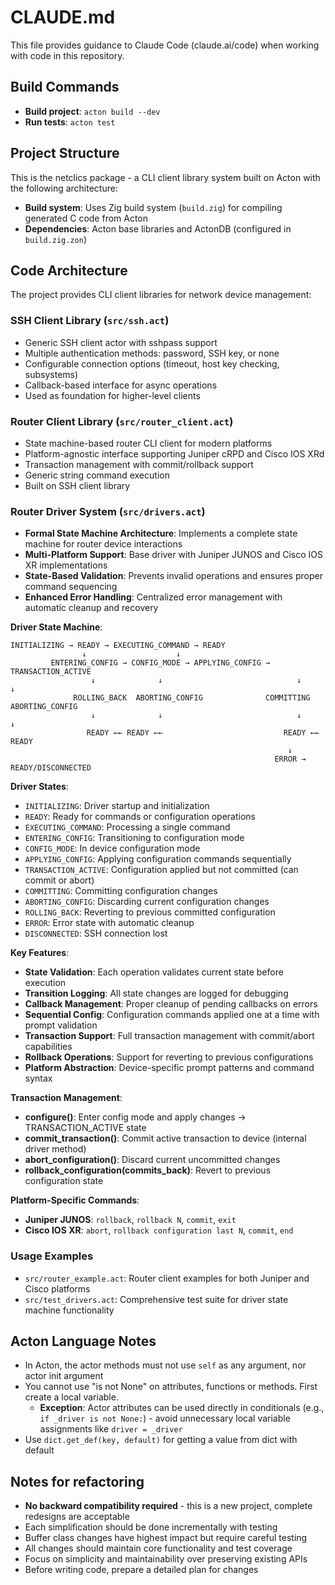# CLAUDE.md

This file provides guidance to Claude Code (claude.ai/code) when working with code in this repository.

## Build Commands

- **Build project**: `acton build --dev`
- **Run tests**: `acton test`

## Project Structure

This is the netclics package - a CLI client library system built on Acton with the following architecture:

- **Build system**: Uses Zig build system (`build.zig`) for compiling generated C code from Acton
- **Dependencies**: Acton base libraries and ActonDB (configured in `build.zig.zon`)

## Code Architecture

The project provides CLI client libraries for network device management:

### SSH Client Library (`src/ssh.act`)
- Generic SSH client actor with sshpass support
- Multiple authentication methods: password, SSH key, or none
- Configurable connection options (timeout, host key checking, subsystems)
- Callback-based interface for async operations
- Used as foundation for higher-level clients

### Router Client Library (`src/router_client.act`)
- State machine-based router CLI client for modern platforms
- Platform-agnostic interface supporting Juniper cRPD and Cisco IOS XRd
- Transaction management with commit/rollback support
- Generic string command execution
- Built on SSH client library

### Router Driver System (`src/drivers.act`)
- **Formal State Machine Architecture**: Implements a complete state machine for router device interactions
- **Multi-Platform Support**: Base driver with Juniper JUNOS and Cisco IOS XR implementations
- **State-Based Validation**: Prevents invalid operations and ensures proper command sequencing
- **Enhanced Error Handling**: Centralized error management with automatic cleanup and recovery

**Driver State Machine**:
```
INITIALIZING → READY → EXECUTING_COMMAND → READY
                ↓                    ↓
         ENTERING_CONFIG → CONFIG_MODE → APPLYING_CONFIG → TRANSACTION_ACTIVE
                  ↓              ↓                              ↓       ↓
              ROLLING_BACK  ABORTING_CONFIG              COMMITTING  ABORTING_CONFIG
                  ↓              ↓                              ↓       ↓
                 READY ←← READY ←←                           READY ←← READY
                                                              ↓
                                                           ERROR → READY/DISCONNECTED
```

**Driver States**:
- `INITIALIZING`: Driver startup and initialization
- `READY`: Ready for commands or configuration operations
- `EXECUTING_COMMAND`: Processing a single command
- `ENTERING_CONFIG`: Transitioning to configuration mode
- `CONFIG_MODE`: In device configuration mode
- `APPLYING_CONFIG`: Applying configuration commands sequentially
- `TRANSACTION_ACTIVE`: Configuration applied but not committed (can commit or abort)
- `COMMITTING`: Committing configuration changes
- `ABORTING_CONFIG`: Discarding current configuration changes
- `ROLLING_BACK`: Reverting to previous committed configuration
- `ERROR`: Error state with automatic cleanup
- `DISCONNECTED`: SSH connection lost

**Key Features**:
- **State Validation**: Each operation validates current state before execution
- **Transition Logging**: All state changes are logged for debugging
- **Callback Management**: Proper cleanup of pending callbacks on errors
- **Sequential Config**: Configuration commands applied one at a time with prompt validation
- **Transaction Support**: Full transaction management with commit/abort capabilities
- **Rollback Operations**: Support for reverting to previous configurations
- **Platform Abstraction**: Device-specific prompt patterns and command syntax

**Transaction Management**:
- **configure()**: Enter config mode and apply changes → TRANSACTION_ACTIVE state
- **commit_transaction()**: Commit active transaction to device (internal driver method)
- **abort_configuration()**: Discard current uncommitted changes
- **rollback_configuration(commits_back)**: Revert to previous configuration state

**Platform-Specific Commands**:
- **Juniper JUNOS**: `rollback`, `rollback N`, `commit`, `exit`
- **Cisco IOS XR**: `abort`, `rollback configuration last N`, `commit`, `end`

### Usage Examples
- `src/router_example.act`: Router client examples for both Juniper and Cisco platforms
- `src/test_drivers.act`: Comprehensive test suite for driver state machine functionality

## Acton Language Notes

- In Acton, the actor methods must not use `self` as any argument, nor actor init argument
- You cannot use "is not None" on attributes, functions or methods. First create a local variable.
    - **Exception**: Actor attributes can be used directly in conditionals (e.g., `if _driver is not None:`) - avoid unnecessary local variable assignments like `driver = _driver`
- Use `dict.get_def(key, default)` for getting a value from dict with default

## Notes for refactoring

- **No backward compatibility required** - this is a new project, complete redesigns are acceptable
- Each simplification should be done incrementally with testing
- Buffer class changes have highest impact but require careful testing
- All changes should maintain core functionality and test coverage
- Focus on simplicity and maintainability over preserving existing APIs
- Before writing code, prepare a detailed plan for changes